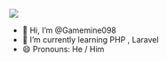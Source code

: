 <p align="left">
  <a href="https://discord.com/users/594483633662984192"> <img src="https://lanyard-profile-readme.vercel.app/api/594483633662984192?  bg=1a1b26&borderRadius=10px&hideDiscrim=true&showDisplayName=true&hideActivity=whenNotUsed"/></a>
</p>

- 👋 Hi, I’m @Gamemine098
- 🌱 I’m currently learning PHP , Laravel
- 😄 Pronouns: He / Him
